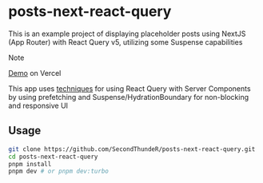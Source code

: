 # posts-next-react-query

This is an example project of displaying placeholder posts using NextJS (App Router) with React Query v5, utilizing some Suspense capabilities

> [!NOTE]
> [Demo](posts-next-react-query.vercel.app) on Vercel

This app uses [techniques](https://tanstack.com/query/latest/docs/framework/react/guides/advanced-ssr) for using React Query with Server Components by using prefetching and Suspense/HydrationBoundary for non-blocking and responsive UI

## Usage

```sh
git clone https://github.com/SecondThundeR/posts-next-react-query.git
cd posts-next-react-query
pnpm install
pnpm dev # or pnpm dev:turbo
```
